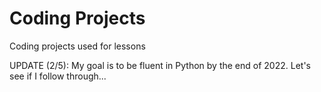 # Coding Projects
 Coding projects used for lessons

UPDATE (2/5): My goal is to be fluent in Python by the end of 2022. 
Let's see if I follow through...